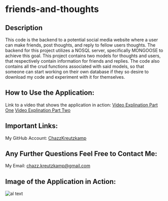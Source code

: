# friends-and-thoughts
## Description

This code is the backend to a potential social media website where a user can make friends, post thoughts, and reply to fellow users thoughts. The backend for this project utilizes a NOSQL server, specifically MONGOOSE to achieve this goal. This project contains two models for thoughts and users, that respectively contain information for friends and replies. The code also contains all the crud functions associated with said models, so that someone can start working on their own database if they so desire to download my code and experiment with it for themselves.

## How to Use the Application:

Link to a video that shows the application in action: [Video Explination Part One](https://drive.google.com/file/d/1AN_abDLu-69EdXFrzB0wV8ZU4hNwtxYk/view)
                                                      [Video Explination Part Two](https://drive.google.com/file/d/1HuDrFaVvfIZH3AxUnJLGMQ6r4W--FLc-/view)

## Important Links:

My GitHub Account: [ChazzKreutzkamp](https://github.com/ChazzKreutzkamp)

## Any Further Questions Feel Free to Contact Me:

My Email: chazz.kreutzkamp@gmail.com

## Image of the Application in Action:

![al text](https://github.com/ChazzKreutzkamp/E-Commerce-Project-13/blob/main/readme_img/screenshot.JPG)

